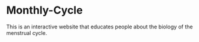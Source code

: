 # Monthly-Cycle

This is an interactive website that educates people about the biology of the menstrual cycle. 
